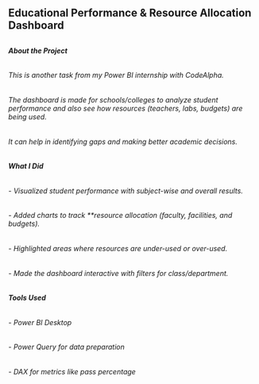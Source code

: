 ## **Educational Performance \& Resource Allocation Dashboard**

##   



###### **About the Project**  

###### This is another task from my Power BI internship with CodeAlpha.  

###### The dashboard is made for schools/colleges to analyze student performance and also see how resources (teachers, labs, budgets) are being used.  

###### It can help in identifying gaps and making better academic decisions.  

###### 

###### 

######  ***What I Did***  

###### \- Visualized student performance with subject-wise and overall results.  

###### \- Added charts to track \*\*resource allocation (faculty, facilities, and budgets).  

###### \- Highlighted areas where resources are under-used or over-used.  

###### \- Made the dashboard interactive with filters for class/department.  

###### 

###### **Tools Used**  

###### \- Power BI Desktop  

###### \- Power Query for data preparation  

###### \- DAX for metrics like pass percentage  

###### 



